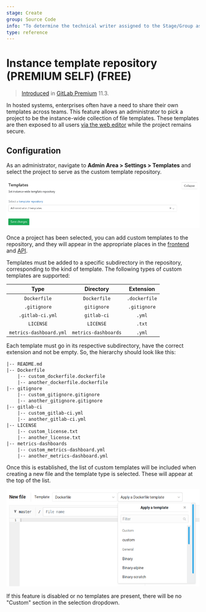 ```yaml
---
stage: Create
group: Source Code
info: "To determine the technical writer assigned to the Stage/Group associated with this page, see https://about.gitlab.com/handbook/engineering/ux/technical-writing/#assignments"
type: reference
---
```


# Instance template repository **(PREMIUM SELF)** **(FREE)**

> [Introduced](https://gitlab.com/gitlab-org/gitlab/-/issues/5986) in [GitLab Premium](https://about.gitlab.com/pricing/) 11.3.

In hosted systems, enterprises often have a need to share their own templates
across teams. This feature allows an administrator to pick a project to be the
instance-wide collection of file templates. These templates are then exposed to
all users [via the web editor](../../project/repository/web_editor.md#template-dropdowns)
while the project remains secure.

## Configuration

As an administrator, navigate to **Admin Area > Settings > Templates** and
select the project to serve as the custom template repository.

![File templates in the Admin Area](img/file_template_admin_area.png)

Once a project has been selected, you can add custom templates to the repository,
and they will appear in the appropriate places in the
[frontend](../../project/repository/web_editor.md#template-dropdowns) and
[API](../../../api/settings.md).

Templates must be added to a specific subdirectory in the repository,
corresponding to the kind of template. The following types of custom templates
are supported:

| Type                    | Directory            | Extension     |
| :---------------:       | :-----------:        | :-----------: |
| `Dockerfile`            | `Dockerfile`         | `.dockerfile` |
| `.gitignore`            | `gitignore`          | `.gitignore`  |
| `.gitlab-ci.yml`        | `gitlab-ci`          | `.yml`        |
| `LICENSE`               | `LICENSE`            | `.txt`        |
| `metrics-dashboard.yml` | `metrics-dashboards` | `.yml`        |

Each template must go in its respective subdirectory, have the correct
extension and not be empty. So, the hierarchy should look like this:

```plaintext
|-- README.md
|-- Dockerfile
    |-- custom_dockerfile.dockerfile
    |-- another_dockerfile.dockerfile
|-- gitignore
    |-- custom_gitignore.gitignore
    |-- another_gitignore.gitignore
|-- gitlab-ci
    |-- custom_gitlab-ci.yml
    |-- another_gitlab-ci.yml
|-- LICENSE
    |-- custom_license.txt
    |-- another_license.txt
|-- metrics-dashboards
    |-- custom_metrics-dashboard.yml
    |-- another_metrics-dashboard.yml
```

Once this is established, the list of custom templates will be included when
creating a new file and the template type is selected. These will appear at the
top of the list.

![Custom template dropdown menu](img/file_template_user_dropdown.png)

If this feature is disabled or no templates are present, there will be
no "Custom" section in the selection dropdown.

<!-- ## Troubleshooting

Include any troubleshooting steps that you can foresee. If you know beforehand what issues
one might have when setting this up, or when something is changed, or on upgrading, it's
important to describe those, too. Think of things that may go wrong and include them here.
This is important to minimize requests for support, and to avoid doc comments with
questions that you know someone might ask.

Each scenario can be a third-level heading, e.g. `### Getting error message X`.
If you have none to add when creating a doc, leave this section in place
but commented out to help encourage others to add to it in the future. -->
